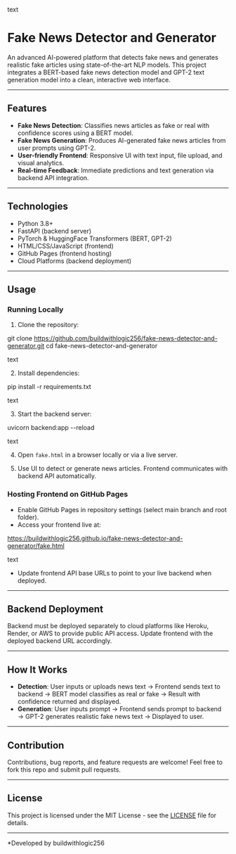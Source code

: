 


text
# Fake News Detector and Generator

An advanced AI-powered platform that detects fake news and generates realistic fake articles using state-of-the-art NLP models. This project integrates a BERT-based fake news detection model and GPT-2 text generation model into a clean, interactive web interface.

---

## Features

- **Fake News Detection**: Classifies news articles as fake or real with confidence scores using a BERT model.
- **Fake News Generation**: Produces AI-generated fake news articles from user prompts using GPT-2.
- **User-friendly Frontend**: Responsive UI with text input, file upload, and visual analytics.
- **Real-time Feedback**: Immediate predictions and text generation via backend API integration.

---

## Technologies

- Python 3.8+
- FastAPI (backend server)
- PyTorch & HuggingFace Transformers (BERT, GPT-2)
- HTML/CSS/JavaScript (frontend)
- GitHub Pages (frontend hosting)
- Cloud Platforms (backend deployment)

---

## Usage

### Running Locally

1. Clone the repository:

git clone https://github.com/buildwithlogic256/fake-news-detector-and-generator.git
cd fake-news-detector-and-generator

text

2. Install dependencies:

pip install -r requirements.txt

text

3. Start the backend server:

uvicorn backend:app --reload

text

4. Open `fake.html` in a browser locally or via a live server.

5. Use UI to detect or generate news articles. Frontend communicates with backend API automatically.

### Hosting Frontend on GitHub Pages

- Enable GitHub Pages in repository settings (select main branch and root folder).
- Access your frontend live at:

https://buildwithlogic256.github.io/fake-news-detector-and-generator/fake.html

text

- Update frontend API base URLs to point to your live backend when deployed.

---

## Backend Deployment

Backend must be deployed separately to cloud platforms like Heroku, Render, or AWS to provide public API access. Update frontend with the deployed backend URL accordingly.

---

## How It Works

- **Detection**: User inputs or uploads news text → Frontend sends text to backend → BERT model classifies as real or fake → Result with confidence returned and displayed.
- **Generation**: User inputs prompt → Frontend sends prompt to backend → GPT-2 generates realistic fake news text → Displayed to user.

---

## Contribution

Contributions, bug reports, and feature requests are welcome! Feel free to fork this repo and submit pull requests.

---

## License

This project is licensed under the MIT License - see the [LICENSE](LICENSE) file for details.

---

*Developed by buildwithlogic256
